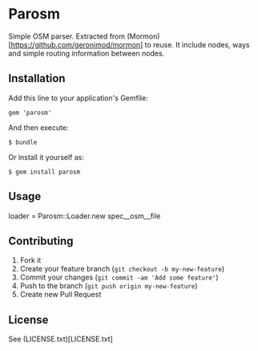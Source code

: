 # Parosm

Simple OSM parser. Extracted from (Mormon)[https://github.com/geronimod/mormon] to reuse. It include nodes, ways and simple routing information between nodes.

## Installation

Add this line to your application's Gemfile:

    gem 'parosm'

And then execute:

    $ bundle

Or install it yourself as:

    $ gem install parosm

## Usage

loader = Parosm::Loader.new spec__osm__file


## Contributing

1. Fork it
2. Create your feature branch (`git checkout -b my-new-feature`)
3. Commit your changes (`git commit -am 'Add some feature'`)
4. Push to the branch (`git push origin my-new-feature`)
5. Create new Pull Request

## License

See (LICENSE.txt)[LICENSE.txt]